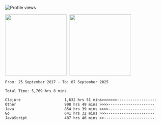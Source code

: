 ![Profile views](https://komarev.com/ghpvc/?username=liuchong)

<!-- ![GitHub stats](https://github-readme-stats.vercel.app/api?username=liuchong&show_icons=true) -->

<div style="display: flex; gap: 10px; align-items: center;">
  <img style="height: 200px;" src="https://github-readme-stats.vercel.app/api?username=liuchong&show_icons=true" />
  <img style="height: 200px;" src="https://github-readme-stats.vercel.app/api/top-langs/?username=liuchong&size_weight=0.5&count_weight=0.5&langs_count=6&hide=css,lua,html&layout=compact" />
</div>

<!-- <img src="https://cr-skills-chart-widget.azurewebsites.net/api/api?username=liuchong&skills=Java,JavaScript,Python,Go,Rust,Zig&show-other-skills=true"/> -->

<!--START_SECTION:waka-->

```txt
From: 25 September 2017 - To: 07 September 2025

Total Time: 5,769 hrs 8 mins

Clojure                    1,632 hrs 51 mins>>>>>>>------------------   28.30 %
Other                      908 hrs 49 mins >>>>---------------------   15.75 %
Java                       854 hrs 39 mins >>>>---------------------   14.81 %
Go                         641 hrs 32 mins >>>----------------------   11.12 %
JavaScript                 487 hrs 46 mins >>-----------------------   08.45 %
```

<!--END_SECTION:waka-->
